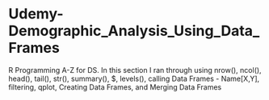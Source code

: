 # Udemy-Demographic_Analysis_Using_Data_Frames
R Programming A-Z for DS. In this section I ran through using nrow(), ncol(), head(), tail(), str(), summary(), $, levels(), calling Data Frames - Name[X,Y], filtering, qplot, Creating Data Frames, and Merging Data Frames
